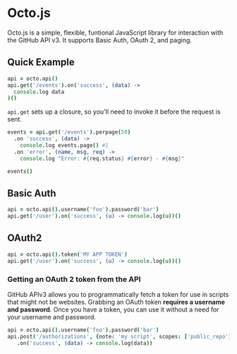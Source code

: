 # Octo.js

Octo.js is a simple, flexible, funtional JavaScript library for interaction with the GitHub API v3.  It supports Basic Auth, OAuth 2, and paging.

## Quick Example

``` coffeescript
api = octo.api()
api.get('/events').on('success', (data) ->
  console.log data
)()
```

`api.get` sets up a closure, so you'll need to invoke it before the request is sent.

``` coffeescript
events = api.get('/events').perpage(50)
  .on 'success', (data) ->
    console.log events.page() #1
  .on 'error', (name, msg, req) ->
    console.log "Error: #{req.status} #{error} - #{msg}"

events()
```

## Basic Auth
``` coffeescript
api = octo.api().username('foo').password('bar')
api.get('/user').on('success', (u) -> console.log(u))()
```

## OAuth2
```coffeescript
api = octo.api().token('MY APP TOKEN')
api.get('/user').on('success', (u) -> console.log(u))()
```

### Getting an OAuth 2 token from the API
GitHub APIv3 allows you to programmatically fetch a token for use in scripts that might not be websites.  Grabbing an OAuth token **requires a username and password**.  Once you have a token, you can use it without a need for your username and password.

```coffeescript
api = octo.api().username('foo').password('bar')
api.post('/authorizations', {note: 'my script', scopes: ['public_repo']})
   .on('success', (data) -> console.log(data))
```